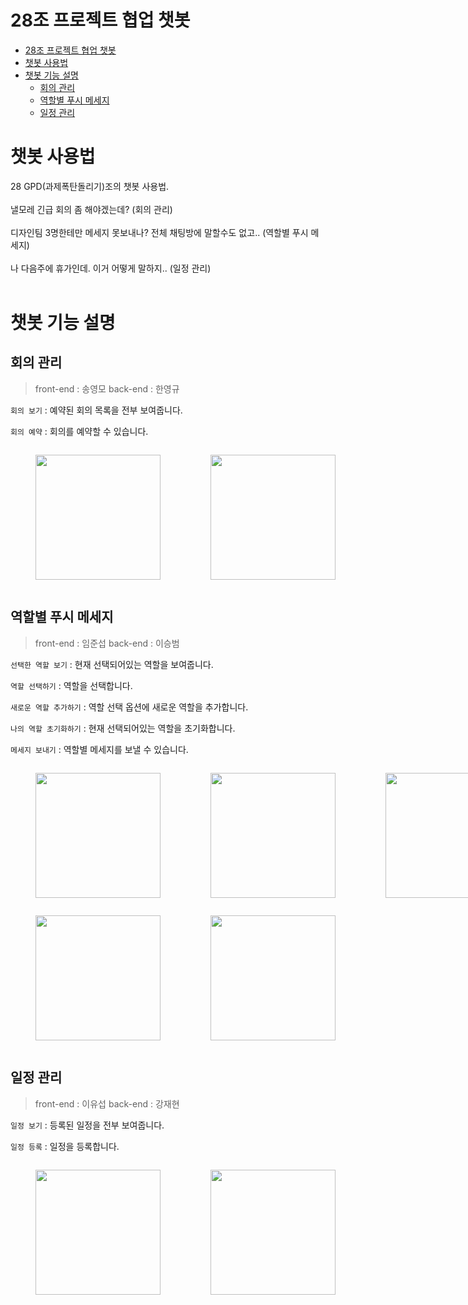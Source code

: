 # 28조 프로젝트 협업 챗봇

- [28조 프로젝트 협업 챗봇](#28조-프로젝트-협업-챗봇)
- [챗봇 사용법](#챗봇-사용법)
- [챗봇 기능 설명](#챗봇-기능-설명)
  - [회의 관리](#회의-관리)
  - [역할별 푸시 메세지](#역할별-푸시-메세지)
  - [일정 관리](#일정-관리)

# 챗봇 사용법
28 GPD(과제폭탄돌리기)조의 챗봇 사용법.
<br/>
<br/>
낼모레 긴급 회의 좀 해야겠는데? (회의 관리)
<br/>
<br/>
디자인팀 3명한테만 메세지 못보내나? 전체 채팅방에 말할수도 없고..  (역할별 푸시 메세지)
<br/>
<br/>
나 다음주에 휴가인데. 이거 어떻게 말하지.. (일정 관리)
<br/>
<br/>

# 챗봇 기능 설명

## 회의 관리

>front-end : 송영모 back-end : 한영규 

`회의 보기` : 예약된 회의 목록을 전부 보여줍니다.

`회의 예약` : 회의를 예약할 수 있습니다.

<div>
    <div style="display: flex; alignItems: center; flexDirection: row; text-align: center">
        <figure>
            <img width="200px" src="https://user-images.githubusercontent.com/77970826/116588077-11739080-a956-11eb-9019-6270965818c5.gif">
            <!-- <figcaption>회의 보기</figcaption> -->
        </figure>
         <figure>
            <img width="200px" src="https://user-images.githubusercontent.com/77970826/116588288-53043b80-a956-11eb-87ce-a956c0d8bd5d.gif">
            <!-- <figcaption>회의 예약</figcaption> -->
        </figure>
    </div>
</div>

## 역할별 푸시 메세지

>front-end : 임준섭 back-end : 이승범 

`선택한 역할 보기` : 현재 선택되어있는 역할을 보여줍니다.

`역할 선택하기` : 역할을 선택합니다.

`새로운 역할 추가하기` : 역할 선택 옵션에 새로운 역할을 추가합니다.

`나의 역할 초기화하기` : 현재 선택되어있는 역할을 초기화합니다.

`메세지 보내기` : 역할별 메세지를 보낼 수 있습니다.
<div>
    <div style="display: flex; alignItems: center; flexDirection: row; text-align: center">
        <figure >
            <img width="200px" src="https://user-images.githubusercontent.com/77970826/116592674-3a4a5480-a95b-11eb-9440-148fa1097650.gif">
            <!-- <figcaption>선택한 역할 보기</figcaption> -->
        </figure>
         <figure>
            <img width="200px" src="https://user-images.githubusercontent.com/77970826/116593358-f441c080-a95b-11eb-96ba-ca475efc0d5c.gif">
            <!-- <figcaption>역할 선택하기</figcaption> -->
        </figure>
        <figure>
            <img width="200px" src="https://user-images.githubusercontent.com/77970826/116593475-16d3d980-a95c-11eb-91b2-33b41ab5af36.gif">
            <!-- <figcaption>새로운 역할 추가하기</figcaption> -->
        </figure>
    </div>
</div>
<div>
    <div style="display: flex; alignItems: center; flexDirection: row; text-align: center">
        <figure >
            <img width="200px" src="https://user-images.githubusercontent.com/77970826/116592831-6665d580-a95b-11eb-839e-132bd7c90e29.gif">
            <!-- <figcaption>나의 역할 초기화하기</figcaption> -->
        </figure>
         <figure>
            <img width="200px" src="https://user-images.githubusercontent.com/77970826/116593596-3834c580-a95c-11eb-9452-2c0dd5a799a7.gif">
            <!-- <figcaption>메세지 수신</figcaption> -->
        </figure>
    </div>
</div>

## 일정 관리

>front-end : 이유섭 back-end : 강재현 

`일정 보기` : 등록된 일정을 전부 보여줍니다.

`일정 등록` : 일정을 등록합니다.
<div>
    <div style="display: flex; alignItems: center; flexDirection: row; text-align: center">
        <figure >
            <img width="200px" src="https://user-images.githubusercontent.com/77970826/116593803-73cf8f80-a95c-11eb-9857-9493cba76671.gif">
            <!-- <figcaption>일정 보기</figcaption> -->
        </figure>
         <figure>
            <img width="200px" src="https://user-images.githubusercontent.com/77970826/116593846-834ed880-a95c-11eb-8d5c-52aeae2bc5bb.gif">
            <!-- <figcaption>일정 등록</figcaption> -->
        </figure>
    </div>
</div>
